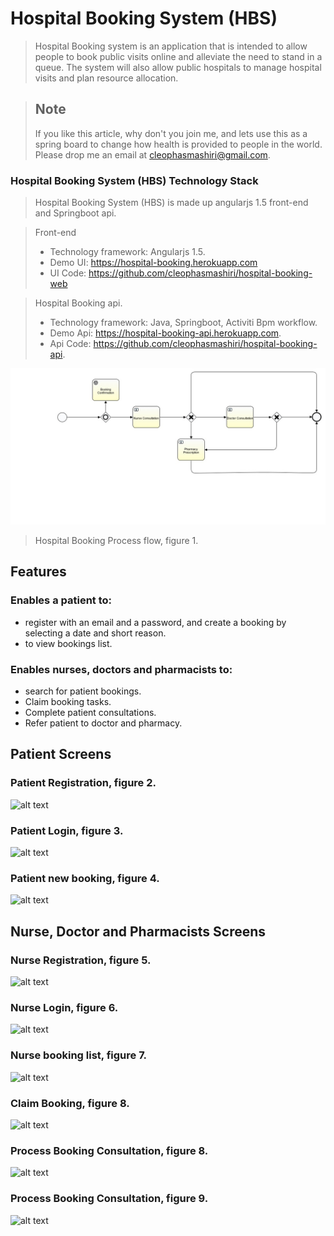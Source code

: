   # Hospital Booking System (HBS)
  >Hospital Booking system is an application that is intended to allow people to book public visits online and alleviate the need to stand in a queue. The system will also allow public hospitals to manage hospital visits and plan resource allocation. 
  
  > ## Note
  > If you like this article, why don't you join me, and lets use this as a spring board to change how health is provided to people in the world. Please drop me an email at cleophasmashiri@gmail.com.
  
  ### Hospital Booking System (HBS) Technology Stack
  > Hospital Booking System (HBS) is made up angularjs 1.5 front-end and Springboot api.
  
  > Front-end 
  > * Technology framework: Angularjs 1.5. 
  > * Demo UI: https://hospital-booking.herokuapp.com
  > * UI Code: https://github.com/cleophasmashiri/hospital-booking-web
  
  > Hospital Booking api.
  > * Technology framework: Java, Springboot, Activiti Bpm workflow.
  > * Demo Api: https://hospital-booking-api.herokuapp.com.
  > * Api Code: https://github.com/cleophasmashiri/hospital-booking-api.
   
  ![alt text](/docs/hospitalBookingProcess.jpg?raw=true)
  >Hospital Booking Process flow, figure 1.
  
  ## Features
  ### Enables a patient to:
  * register with an email and a password, and create a booking by selecting a date and short reason.
  * to view bookings list.
  
  ### Enables nurses, doctors and pharmacists to:
  * search for patient bookings.
  * Claim booking tasks.
  * Complete patient consultations.
  * Refer patient to doctor and pharmacy.
  
  ## Patient Screens
  
  
  ### Patient Registration, figure 2.
  ![alt text](https://dl.dropboxusercontent.com/spa/nw0u01g1xsgnn5v/hospital-booking/patient_register.png)
  
  ### Patient Login, figure 3.
  ![alt text](https://dl.dropboxusercontent.com/spa/nw0u01g1xsgnn5v/hospital-booking/patient_login.png)
  
  ### Patient new booking, figure 4.
  ![alt text](https://dl.dropboxusercontent.com/spa/nw0u01g1xsgnn5v/hospital-booking/patient_new_booking.png)
  
  
  ## Nurse, Doctor and Pharmacists Screens
  
  ### Nurse Registration, figure 5.
  ![alt text](https://dl.dropboxusercontent.com/spa/nw0u01g1xsgnn5v/hospital-booking/nurse_register.png)
  
  ### Nurse Login, figure 6.
  ![alt text](https://dl.dropboxusercontent.com/spa/nw0u01g1xsgnn5v/hospital-booking/nurse_login.png)
  
  ### Nurse booking list, figure 7.
  ![alt text](https://dl.dropboxusercontent.com/spa/nw0u01g1xsgnn5v/hospital-booking/nurse_bookings.png)
  
  ### Claim Booking, figure 8.
  ![alt text](https://dl.dropboxusercontent.com/spa/nw0u01g1xsgnn5v/hospital-booking/process_booking_nurse_claim.png)
  
  ### Process Booking Consultation, figure 8.
  ![alt text](https://dl.dropboxusercontent.com/spa/nw0u01g1xsgnn5v/hospital-booking/nurse_complete_booking.png)
  
  ### Process Booking Consultation, figure 9.
  ![alt text](https://dl.dropboxusercontent.com/spa/nw0u01g1xsgnn5v/hospital-booking/nurse_complete_booking2.png)
  
  
  
  
  
